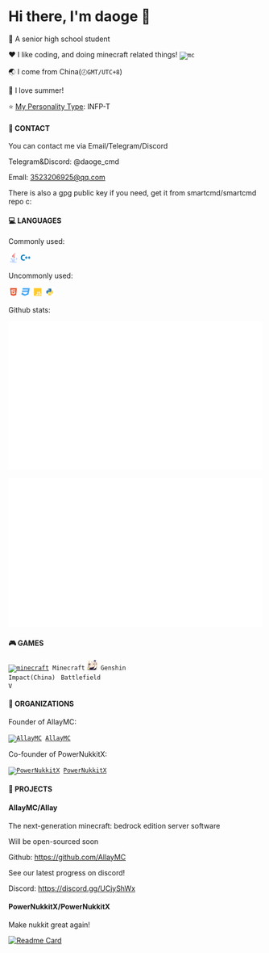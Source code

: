 # Hi there, I'm daoge 👋

🌱 A senior high school student

❤️ I like coding, and doing minecraft related things! <code><img height="20" src="assets/img/minecraft.net.ico" alt="mc" /></code>

🌏 I come from China(`🕗GMT/UTC+8`)

🌴 I love summer!

⭐ [My Personality Type](https://www.16personalities.com/profiles/infp-t/x/4m3xws05f): INFP-T

#### 💬 CONTACT

You can contact me via Email/Telegram/Discord

Telegram&Discord: @daoge_cmd

Emall: 3523206925@qq.com

There is also a gpg public key if you need, get it from smartcmd/smartcmd repo c:

#### 💻 LANGUAGES

Commonly used:

<code><img height="20" src="assets/svg/java.svg" alt="java" /></code>
<code><img height="20" src="assets/svg/cpp.svg" alt="cpp" /></code>

Uncommonly used:

<code><img height="20" src="assets/svg/html.svg" alt="html" /></code>
<code><img height="20" src="assets/svg/css.svg" alt="css" /></code>
<code><img height="20" src="assets/svg/js.svg" alt="javascript" /></code>
<code><img height="20" src="https://raw.githubusercontent.com/github/explore/80688e429a7d4ef2fca1e82350fe8e3517d3494d/topics/python/python.png" alt="python" /></code>

Github stats:

![](https://raw.githubusercontent.com/smartcmd/github-stats/master/generated/overview.svg#gh-dark-mode-only)

![](https://raw.githubusercontent.com/smartcmd/github-stats/master/generated/languages.svg#gh-dark-mode-only)


#### 🎮 GAMES

<code><a href="https://minecraft.net/"><img height="20" src="assets/img/minecraft.net.ico" alt="minecraft" /></a>&nbsp;Minecraft</code>
<code><a href="https://genshin.mihoyo.com/"><img height="20" src="assets/img/genshin-impact.png" alt="genshin" /></a>&nbsp;Genshin Impact(China)</code>
<code><a href="https://www.ea.com/games/battlefield"></a>&nbsp;Battlefield V</code>

#### 📝 ORGANIZATIONS

Founder of AllayMC:

<code><a href="https://github.com/AllayMC"><img height="20" src="https://avatars.githubusercontent.com/u/127004695" alt="AllayMC" /></a>&nbsp;<a href="https://github.com/AllayMC">AllayMC</a></code>

Co-founder of PowerNukkitX:

<code><a href="https://github.com/PowerNukkitX"><img height="20" src="https://avatars.githubusercontent.com/u/99014792" alt="PowerNukkitX" /></a>&nbsp;<a href="https://github.com/PowerNukkitX">PowerNukkitX</a></code>

#### 📂 PROJECTS

#### AllayMC/Allay

The next-generation minecraft: bedrock edition server software

Will be open-sourced soon

Github: https://github.com/AllayMC

See our latest progress on discord!

Discord: https://discord.gg/UCjyShWx

#### PowerNukkitX/PowerNukkitX

Make nukkit great again!

[![Readme Card](https://github-readme-stats.vercel.app/api/pin/?username=PowerNukkitX&repo=PowerNukkitX)](https://github.com/anuraghazra/github-readme-stats)

